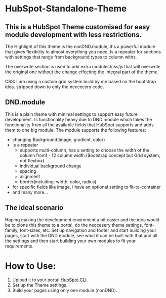 # HubSpot-Standalone-Theme
## This is a HubSpot Theme customised for easy module development with less restrictions.

The Highlight of this theme is the nonDND.module, it's a powerful module that gives flexibility to almost everything you need. Is a repeater for sections with settings that range from background types to column withs.

The overwrite section is used to add extra modules/css/js that will overwrite the original one without the change effecting the integral part of the theme.

CSS: I am using a custom grid system build by me based on the bootstrap idea. stripped down to only the neccecery code.

## DND.module
This is a plain theme with minimal settings to support easy future development. Is functionality heavy due to DND.module which takes the functionality from all the available fields that HubSpot supports and adds them to one big module. 
The module supports the following features:
- changing Background(image, gradient, color)
- Is a repeater
  - supports multi-column, has a setting to choose the width of the column from1 - 12 column width.(Bootstrap concept but Grid system, not flexbox)
  - individual background change
  - spacing
  - alignment
  - border(including: width, color, radius)
- for specific fields like image, I have an optional setting to fit-to-container
- and many more...

## The ideal scenario
Hoping making the development envirnment a bit easier and the idea would be to clone this theme to a portal, do the neccesery theme settings, font-family, font-sizes, etc. Set up navigation and footer and start building your pages, start with the DND module,  see what it can be built with that and all the settings and then start building your own modules to fit your requirements.

# How to Use:

1. Upload it to your portal [HubSpot CLI](https://developers.hubspot.com/docs/cms/developer-reference/local-development-cli).
2. Set up the Theme settings.
3. Build your pages using only one module (nonDND).
